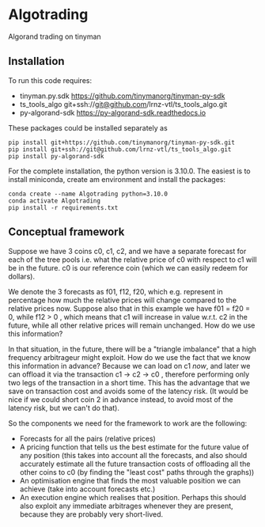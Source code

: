 # Algotrading
Algorand trading on tinyman

## Installation

To run this code requires:
- tinyman.py.sdk https://github.com/tinymanorg/tinyman-py-sdk
- ts_tools_algo git+ssh://git@github.com/lrnz-vtl/ts_tools_algo.git
- py-algorand-sdk https://py-algorand-sdk.readthedocs.io

These packages could be installed separately as
```
pip install git+https://github.com/tinymanorg/tinyman-py-sdk.git
pip install git+ssh://git@github.com/lrnz-vtl/ts_tools_algo.git
pip install py-algorand-sdk
```

For the complete installation, the python version is 3.10.0. 
The easiest is to install miniconda, create am environment and install the packages:
```
conda create --name Algotrading python=3.10.0
conda activate Algotrading
pip install -r requirements.txt
```



## Conceptual framework

Suppose we have 3 coins c0, c1, c2, and we have a separate forecast for each of the tree pools i.e. what the relative price of c0 with respect to c1 will be in the future. c0 is our reference coin (which we can easily redeem for dollars).

We denote the 3 forecasts as f01, f12, f20, which e.g. represent in percentage how much the relative prices will change compared to the relative prices now. 
Suppose also that in this example we have f01 = f20 = 0, while f12 > 0 , which means that c1 will increase in value w.r.t. c2 in the future, while all other relative prices will remain unchanged. How do we use this information?

In that situation, in the future, there will be a "triangle imbalance" that a high frequency arbitrageur might exploit. How do we use the fact that we know this information in advance? Because we can load on c1 *now*, and later we can offload it via the transaction c1 -> c2 -> c0 , therefore performing only two legs of the transaction in a short time. This has the advantage that we save on transaction cost and avoids some of the latency risk. (It would be nice if we could short coin 2 in advance instead, to avoid most of the latency risk, but we can't do that). 

So the components we need for the framework to work are the following:
- Forecasts for all the pairs (relative prices)
- A pricing function that tells us the best estimate for the future value of any  position (this takes into account all the forecasts, and also should accurately estimate all the future transaction costs of offloading all the other coins to c0 (by finding the "least cost" paths through the graphs))
- An optimisation engine that finds the most valuable position we can achieve (take into account forecasts etc.)
- An execution engine which realises that position. Perhaps this should also exploit any immediate arbitrages whenever they are present, because they are probably very short-lived.
